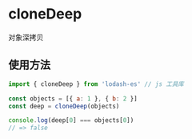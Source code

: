 # cloneDeep
对象深拷贝

## 使用方法
``` js
import { cloneDeep } from 'lodash-es' // js 工具库

const objects = [{ a: 1 }, { b: 2 }]
const deep = cloneDeep(objects)

console.log(deep[0] === objects[0])
// => false
```